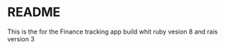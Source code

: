 # README

This is the for the Finance tracking app build whit ruby vesion 8 and rais version 3


        